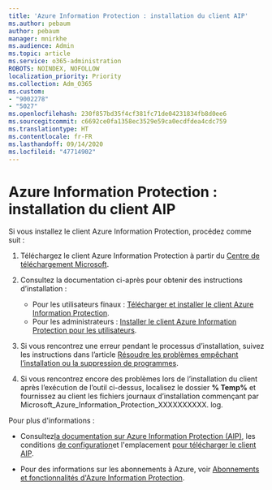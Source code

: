 ```yaml
---
title: 'Azure Information Protection : installation du client AIP'
ms.author: pebaum
author: pebaum
manager: mnirkhe
ms.audience: Admin
ms.topic: article
ms.service: o365-administration
ROBOTS: NOINDEX, NOFOLLOW
localization_priority: Priority
ms.collection: Adm_O365
ms.custom:
- "9002278"
- "5027"
ms.openlocfilehash: 230f857bd35f4cf381fc71de04231834fb8d0ee6
ms.sourcegitcommit: c6692ce0fa1358ec3529e59ca0ecdfdea4cdc759
ms.translationtype: HT
ms.contentlocale: fr-FR
ms.lasthandoff: 09/14/2020
ms.locfileid: "47714902"
---
```

# <a name="azure-information-protection-aip-client-installation"></a>Azure Information Protection : installation du client AIP

Si vous installez le client Azure Information Protection, procédez comme suit :

1. Téléchargez le client Azure Information Protection à partir du [Centre de téléchargement Microsoft](https://www.microsoft.com/download/details.aspx?id=53018).

2. Consultez la documentation ci-après pour obtenir des instructions d’installation :

    - Pour les utilisateurs finaux : [Télécharger et installer le client Azure Information Protection](https://docs.microsoft.com/azure/information-protection/rms-client/install-client-app).
    - Pour les administrateurs : [Installer le client Azure Information Protection pour les utilisateurs](https://docs.microsoft.com/azure/information-protection/rms-client/client-admin-guide-install).

3. Si vous rencontrez une erreur pendant le processus d’installation, suivez les instructions dans l’article [Résoudre les problèmes empêchant l’installation ou la suppression de programmes](https://support.microsoft.com/help/17588/windows-fix-problems-that-block-programs-being-installed-or-removed).

4. Si vous rencontrez encore des problèmes lors de l’installation du client après l’exécution de l’outil ci-dessus, localisez le dossier **% Temp%** et fournissez au client les fichiers journaux d’installation commençant par Microsoft_Azure_Information_Protection_XXXXXXXXXX. log.

Pour plus d'informations :

- Consultez[la documentation sur Azure Information Protection (AIP)](https://docs.microsoft.com/azure/information-protection/what-is-information-protection), les conditions [de configuration](https://docs.microsoft.com/azure/information-protection/get-started/requirements)et l'emplacement [pour télécharger le client AIP](https://www.microsoft.com/download/details.aspx?id=53018).

- Pour des informations sur les abonnements à Azure, voir [Abonnements et fonctionnalités d'Azure Information Protection](https://azure.microsoft.com/pricing/details/information-protection).
